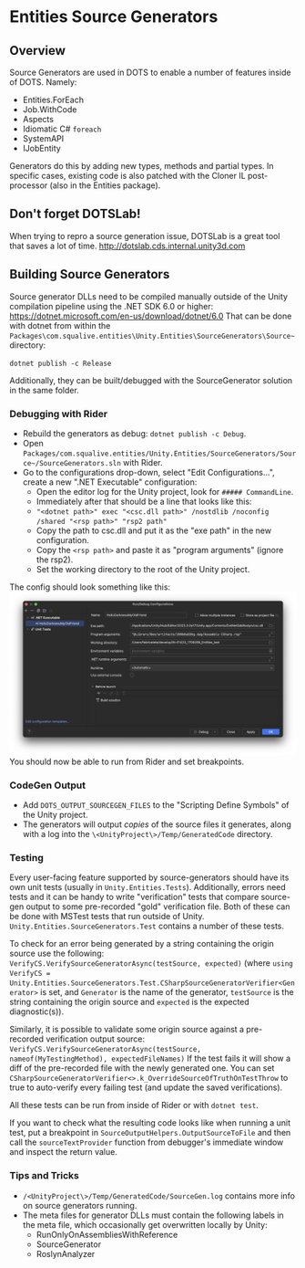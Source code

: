 # Entities Source Generators

## Overview

Source Generators are used in DOTS to enable a number of features inside of DOTS.  Namely:
- Entities.ForEach
- Job.WithCode
- Aspects
- Idiomatic C# `foreach`
- SystemAPI
- IJobEntity

Generators do this by adding new types, methods and partial types.  In specific cases, existing code is also patched with the Cloner IL post-processor (also in the Entities package).

## Don't forget DOTSLab!

When trying to repro a source generation issue, DOTSLab is a great tool that saves a lot of time.
http://dotslab.cds.internal.unity3d.com

## Building Source Generators

Source generator DLLs need to be compiled manually outside of the Unity compilation pipeline using the .NET SDK 6.0 or higher:
https://dotnet.microsoft.com/en-us/download/dotnet/6.0
That can be done with dotnet from within the `Packages\com.squalive.entities\Unity.Entities\SourceGenerators\Source~` directory:

`dotnet publish -c Release`

Additionally, they can be built/debugged with the SourceGenerator solution in the same folder.
 
### Debugging with Rider

- Rebuild the generators as debug: `dotnet publish -c Debug`.
- Open `Packages/com.squalive.entities/Unity.Entities/SourceGenerators/Source~/SourceGenerators.sln` with Rider.
- Go to the configurations drop-down, select "Edit Configurations...", create a new ".NET Executable" configuration:
  - Open the editor log for the Unity project, look for `##### CommandLine`.
  - Immediately after that should be a line that looks like this:
  - `"<dotnet path>" exec "<csc.dll path>" /nostdlib /noconfig /shared "<rsp path>" "rsp2 path"`
  - Copy the path to csc.dll and put it as the "exe path" in the new configuration.
  - Copy the `<rsp path>` and paste it as "program arguments" (ignore the rsp2).
  - Set the working directory to the root of the Unity project. 

The config should look something like this:
![](codegen_debug_config.png)
You should now be able to run from Rider and set breakpoints.

### CodeGen Output

- Add `DOTS_OUTPUT_SOURCEGEN_FILES` to the "Scripting Define Symbols" of the Unity project.
- The generators will output _copies_ of the source files it generates, along with a log into the `\<UnityProject\>/Temp/GeneratedCode` directory.

### Testing

Every user-facing feature supported by source-generators should have its own unit tests (usually in `Unity.Entities.Tests`).  Additionally, errors need tests and it can be handy to write "verification" tests that compare source-gen output to some pre-recorded "gold" verification file.  Both of these can be done with MSTest tests that run outside of Unity. `Unity.Entities.SourceGenerators.Test` contains a number of these tests.

To check for an error being generated by a string containing the origin source use the following:
`VerifyCS.VerifySourceGeneratorAsync(testSource, expected)`
(where `using VerifyCS = Unity.Entities.SourceGenerators.Test.CSharpSourceGeneratorVerifier<Generator>` is set, 
and `Generator` is the name of the generator, `testSource` is the string containing the origin source and `expected` is the expected diagnostic(s)).

Similarly, it is possible to validate some origin source against a pre-recorded verification output source:
`VerifyCS.VerifySourceGeneratorAsync(testSource, nameof(MyTestingMethod), expectedFileNames)`
If the test fails it will show a diff of the pre-recorded file with the newly generated one. You can set `CSharpSourceGeneratorVerifier<>.k_OverrideSourceOfTruthOnTestThrow` to true to auto-verify every failing test (and update the saved verifications).

All these tests can be run from inside of Rider or with `dotnet test`.

If you want to check what the resulting code looks like when running a unit test, put a breakpoint in `SourceOutputHelpers.OutputSourceToFile` and then call the `sourceTextProvider` function from debugger's immediate window and inspect the return value.

### Tips and Tricks

- `/<UnityProject\>/Temp/GeneratedCode/SourceGen.log` contains more info on source generators running.
- The meta files for generator DLLs must contain the following labels in the meta file, which occasionally get overwritten locally by Unity: 
	- RunOnlyOnAssembliesWithReference
	- SourceGenerator
	- RoslynAnalyzer
